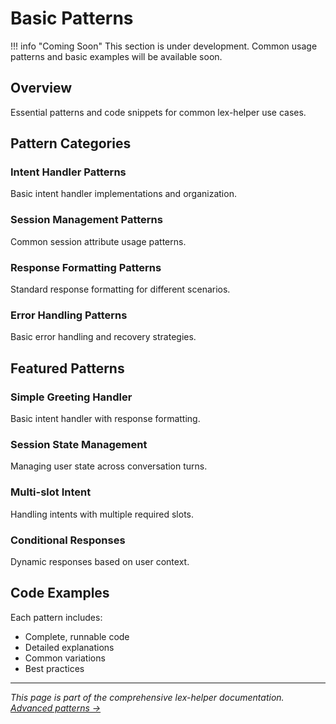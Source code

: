 # Basic Patterns

!!! info "Coming Soon"
    This section is under development. Common usage patterns and basic examples will be available soon.

## Overview

Essential patterns and code snippets for common lex-helper use cases.

## Pattern Categories

### Intent Handler Patterns
Basic intent handler implementations and organization.

### Session Management Patterns
Common session attribute usage patterns.

### Response Formatting Patterns
Standard response formatting for different scenarios.

### Error Handling Patterns
Basic error handling and recovery strategies.

## Featured Patterns

### Simple Greeting Handler
Basic intent handler with response formatting.

### Session State Management
Managing user state across conversation turns.

### Multi-slot Intent
Handling intents with multiple required slots.

### Conditional Responses
Dynamic responses based on user context.

## Code Examples

Each pattern includes:
- Complete, runnable code
- Detailed explanations
- Common variations
- Best practices

---

*This page is part of the comprehensive lex-helper documentation. [Advanced patterns →](advanced-patterns.md)*
